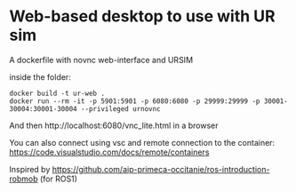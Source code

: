 # Web-based desktop to use with UR sim
A dockerfile with novnc web-interface and URSIM

inside the folder:

```console
docker build -t ur-web .
docker run --rm -it -p 5901:5901 -p 6080:6080 -p 29999:29999 -p 30001-30004:30001-30004 --privileged urnovnc
```

And then http://localhost:6080/vnc_lite.html in a browser

You can also connect using vsc and remote connection to the container: https://code.visualstudio.com/docs/remote/containers

Inspired by https://github.com/aip-primeca-occitanie/ros-introduction-robmob (for ROS1)
